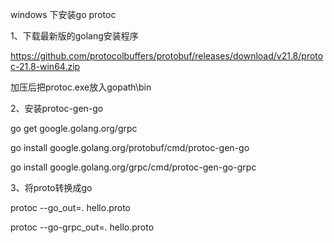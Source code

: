 windows 下安装go protoc


1、下载最新版的golang安装程序

https://github.com/protocolbuffers/protobuf/releases/download/v21.8/protoc-21.8-win64.zip

加压后把protoc.exe放入gopath\bin

2、安装protoc-gen-go

go get google.golang.org/grpc

go install google.golang.org/protobuf/cmd/protoc-gen-go

go install google.golang.org/grpc/cmd/protoc-gen-go-grpc

3、将proto转换成go

protoc --go_out=. hello.proto

protoc --go-grpc_out=. hello.proto
